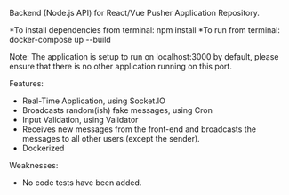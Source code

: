 Backend (Node.js API) for React/Vue Pusher Application Repository.

*To install dependencies from terminal: npm install
*To run from terminal: docker-compose up --build

Note: The application is setup to run on localhost:3000 by default, please ensure that there is no other application running on this port.

Features:
* Real-Time Application, using Socket.IO
* Broadcasts random(ish) fake messages, using Cron
* Input Validation, using Validator
* Receives new messages from the front-end and broadcasts the messages to all other users (except the sender).
* Dockerized

Weaknesses:
* No code tests have been added.
